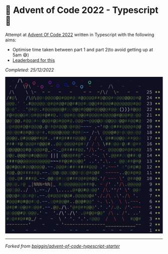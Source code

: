 # 🎄 Advent of Code 2022 - Typescript 🎄

Attempt at [Advent Of Code 2022](https://adventofcode.com/2022) written in Typescript with the following aims:

- Optimise time taken between part 1 and part 2(to avoid getting up at 5am 😅)
- [Leaderboard for this](https://night-owl-aoc.vercel.app/)

_Completed: 25/12/2022_

![progress](./progress.png)

---

_Forked from [bpiggin/advent-of-code-typescript-starter](https://github.com/bpiggin/advent-of-code-typescript-starter)_
